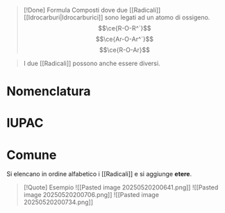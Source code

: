 >[!Done] Formula
>Composti dove due [[Radicali]] [[Idrocarburi|Idrocarburici]] sono legati ad un atomo di ossigeno.
$$\ce{R-O-R^`}$$
$$\ce{Ar-O-Ar^`}$$
$$\ce{R-O-Ar}$$

>I due [[Radicali]] possono anche essere diversi. 

# Nomenclatura
# IUPAC
# Comune
Si elencano in ordine alfabetico i [[Radicali]] e si aggiunge **etere**.
>[!Quote] Esempio
>![[Pasted image 20250520200641.png]]
>![[Pasted image 20250520200706.png]]
>![[Pasted image 20250520200734.png]]

